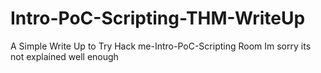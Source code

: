 # Intro-PoC-Scripting-THM-WriteUp
A Simple Write Up to Try Hack me-Intro-PoC-Scripting Room
Im sorry its not explained well enough
